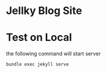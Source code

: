 # Jellky Blog Site


# Test on Local
the following command will start server 
```sh
bundle exec jekyll serve
```